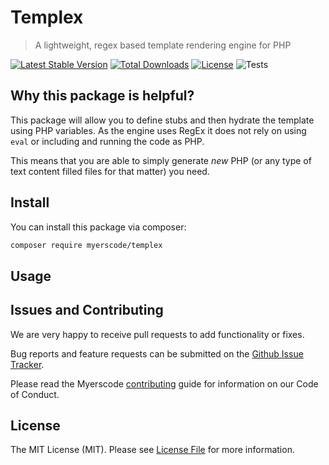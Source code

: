 # Templex
> A lightweight, regex based template rendering engine for PHP

[![Latest Stable Version](https://poser.pugx.org/myerscode/templex/v/stable)](https://packagist.org/packages/myerscode/templex)
[![Total Downloads](https://poser.pugx.org/myerscode/templex/downloads)](https://packagist.org/packages/myerscode/templex)
[![License](https://poser.pugx.org/myerscode/templex/license)](https://packagist.org/packages/myerscode/templex)
![Tests](https://github.com/myerscode/templex/workflows/Tests/badge.svg?branch=main)

## Why this package is helpful?

This package will allow you to define stubs and then hydrate the template using PHP variables. 
As the engine uses RegEx it does not rely on using `eval` or including and running the code as PHP. 

This means that you are able to simply generate _*new*_ PHP (or any type of text content filled files for that matter) you need.

## Install

You can install this package via composer:

``` bash
composer require myerscode/templex
```

## Usage


## Issues and Contributing

We are very happy to receive pull requests to add functionality or fixes.

Bug reports and feature requests can be submitted on the [Github Issue Tracker](https://github.com/myerscode/config/issues).

Please read the Myerscode [contributing](https://github.com/myerscode/docs/blob/main/CONTRIBUTING.md) guide for information on our Code of Conduct.

## License

The MIT License (MIT). Please see [License File](LICENSE) for more information.
